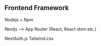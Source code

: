 ## Frontend Framework

Nodejs + Npm

Nextjs --> App Router
(React, React-dom etc.)

NextAuth.js
Tailwind.css

